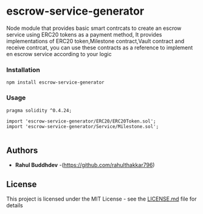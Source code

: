 # escrow-service-generator
Node module that provides basic smart contrcats to create an escrow service using ERC20 tokens as a payment method,
It provides implementations of ERC20 token,Milestone contract,Vault contract and receive contrcat, you can use these contracts as a reference to implement en escrow service according to your logic


### Installation
```
npm install escrow-service-generator
```

### Usage

```
pragma solidity ^0.4.24;

import 'escrow-service-generator/ERC20/ERC20Token.sol';
import 'escrow-service-generator/Service/Milestone.sol';


```
## Authors

* **Rahul Buddhdev** -(https://github.com/rahulthakkar796)



## License

This project is licensed under the MIT License - see the [LICENSE.md](LICENSE) file for details

